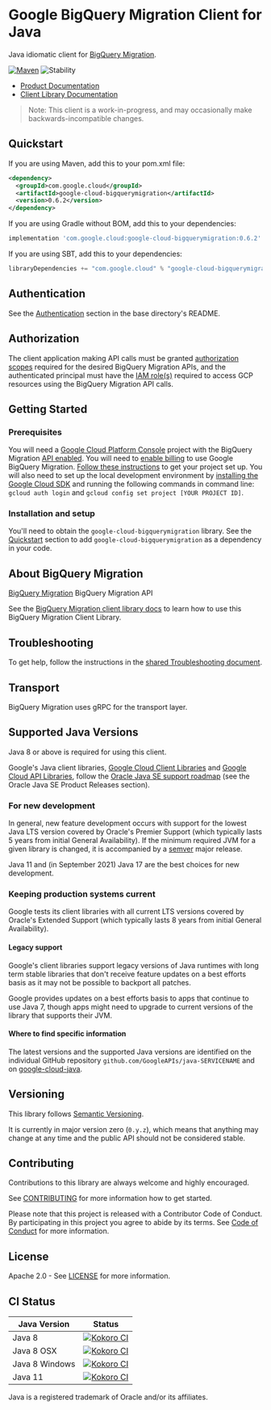 # Google BigQuery Migration Client for Java

Java idiomatic client for [BigQuery Migration][product-docs].

[![Maven][maven-version-image]][maven-version-link]
![Stability][stability-image]

- [Product Documentation][product-docs]
- [Client Library Documentation][javadocs]

> Note: This client is a work-in-progress, and may occasionally
> make backwards-incompatible changes.


## Quickstart


If you are using Maven, add this to your pom.xml file:


```xml
<dependency>
  <groupId>com.google.cloud</groupId>
  <artifactId>google-cloud-bigquerymigration</artifactId>
  <version>0.6.2</version>
</dependency>

```

If you are using Gradle without BOM, add this to your dependencies:

```Groovy
implementation 'com.google.cloud:google-cloud-bigquerymigration:0.6.2'
```

If you are using SBT, add this to your dependencies:

```Scala
libraryDependencies += "com.google.cloud" % "google-cloud-bigquerymigration" % "0.6.2"
```

## Authentication

See the [Authentication][authentication] section in the base directory's README.

## Authorization

The client application making API calls must be granted [authorization scopes][auth-scopes] required for the desired BigQuery Migration APIs, and the authenticated principal must have the [IAM role(s)][predefined-iam-roles] required to access GCP resources using the BigQuery Migration API calls.

## Getting Started

### Prerequisites

You will need a [Google Cloud Platform Console][developer-console] project with the BigQuery Migration [API enabled][enable-api].
You will need to [enable billing][enable-billing] to use Google BigQuery Migration.
[Follow these instructions][create-project] to get your project set up. You will also need to set up the local development environment by
[installing the Google Cloud SDK][cloud-sdk] and running the following commands in command line:
`gcloud auth login` and `gcloud config set project [YOUR PROJECT ID]`.

### Installation and setup

You'll need to obtain the `google-cloud-bigquerymigration` library.  See the [Quickstart](#quickstart) section
to add `google-cloud-bigquerymigration` as a dependency in your code.

## About BigQuery Migration


[BigQuery Migration][product-docs] BigQuery Migration API

See the [BigQuery Migration client library docs][javadocs] to learn how to
use this BigQuery Migration Client Library.






## Troubleshooting

To get help, follow the instructions in the [shared Troubleshooting document][troubleshooting].

## Transport

BigQuery Migration uses gRPC for the transport layer.

## Supported Java Versions

Java 8 or above is required for using this client.

Google's Java client libraries,
[Google Cloud Client Libraries][cloudlibs]
and
[Google Cloud API Libraries][apilibs],
follow the
[Oracle Java SE support roadmap][oracle]
(see the Oracle Java SE Product Releases section).

### For new development

In general, new feature development occurs with support for the lowest Java
LTS version covered by  Oracle's Premier Support (which typically lasts 5 years
from initial General Availability). If the minimum required JVM for a given
library is changed, it is accompanied by a [semver][semver] major release.

Java 11 and (in September 2021) Java 17 are the best choices for new
development.

### Keeping production systems current

Google tests its client libraries with all current LTS versions covered by
Oracle's Extended Support (which typically lasts 8 years from initial
General Availability).

#### Legacy support

Google's client libraries support legacy versions of Java runtimes with long
term stable libraries that don't receive feature updates on a best efforts basis
as it may not be possible to backport all patches.

Google provides updates on a best efforts basis to apps that continue to use
Java 7, though apps might need to upgrade to current versions of the library
that supports their JVM.

#### Where to find specific information

The latest versions and the supported Java versions are identified on
the individual GitHub repository `github.com/GoogleAPIs/java-SERVICENAME`
and on [google-cloud-java][g-c-j].

## Versioning


This library follows [Semantic Versioning](http://semver.org/).


It is currently in major version zero (``0.y.z``), which means that anything may change at any time
and the public API should not be considered stable.


## Contributing


Contributions to this library are always welcome and highly encouraged.

See [CONTRIBUTING][contributing] for more information how to get started.

Please note that this project is released with a Contributor Code of Conduct. By participating in
this project you agree to abide by its terms. See [Code of Conduct][code-of-conduct] for more
information.


## License

Apache 2.0 - See [LICENSE][license] for more information.

## CI Status

Java Version | Status
------------ | ------
Java 8 | [![Kokoro CI][kokoro-badge-image-2]][kokoro-badge-link-2]
Java 8 OSX | [![Kokoro CI][kokoro-badge-image-3]][kokoro-badge-link-3]
Java 8 Windows | [![Kokoro CI][kokoro-badge-image-4]][kokoro-badge-link-4]
Java 11 | [![Kokoro CI][kokoro-badge-image-5]][kokoro-badge-link-5]

Java is a registered trademark of Oracle and/or its affiliates.

[product-docs]: https://cloud.google.com/bigquery/docs
[javadocs]: https://googleapis.dev/java/google-cloud-bigquerymigration/latest/index.html
[kokoro-badge-image-1]: http://storage.googleapis.com/cloud-devrel-public/java/badges/java-bigquerymigration/java7.svg
[kokoro-badge-link-1]: http://storage.googleapis.com/cloud-devrel-public/java/badges/java-bigquerymigration/java7.html
[kokoro-badge-image-2]: http://storage.googleapis.com/cloud-devrel-public/java/badges/java-bigquerymigration/java8.svg
[kokoro-badge-link-2]: http://storage.googleapis.com/cloud-devrel-public/java/badges/java-bigquerymigration/java8.html
[kokoro-badge-image-3]: http://storage.googleapis.com/cloud-devrel-public/java/badges/java-bigquerymigration/java8-osx.svg
[kokoro-badge-link-3]: http://storage.googleapis.com/cloud-devrel-public/java/badges/java-bigquerymigration/java8-osx.html
[kokoro-badge-image-4]: http://storage.googleapis.com/cloud-devrel-public/java/badges/java-bigquerymigration/java8-win.svg
[kokoro-badge-link-4]: http://storage.googleapis.com/cloud-devrel-public/java/badges/java-bigquerymigration/java8-win.html
[kokoro-badge-image-5]: http://storage.googleapis.com/cloud-devrel-public/java/badges/java-bigquerymigration/java11.svg
[kokoro-badge-link-5]: http://storage.googleapis.com/cloud-devrel-public/java/badges/java-bigquerymigration/java11.html
[stability-image]: https://img.shields.io/badge/stability-preview-yellow
[maven-version-image]: https://img.shields.io/maven-central/v/com.google.cloud/google-cloud-bigquerymigration.svg
[maven-version-link]: https://search.maven.org/search?q=g:com.google.cloud%20AND%20a:google-cloud-bigquerymigration&core=gav
[authentication]: https://github.com/googleapis/google-cloud-java#authentication
[auth-scopes]: https://developers.google.com/identity/protocols/oauth2/scopes
[predefined-iam-roles]: https://cloud.google.com/iam/docs/understanding-roles#predefined_roles
[iam-policy]: https://cloud.google.com/iam/docs/overview#cloud-iam-policy
[developer-console]: https://console.developers.google.com/
[create-project]: https://cloud.google.com/resource-manager/docs/creating-managing-projects
[cloud-sdk]: https://cloud.google.com/sdk/
[troubleshooting]: https://github.com/googleapis/google-cloud-common/blob/main/troubleshooting/readme.md#troubleshooting
[contributing]: https://github.com/googleapis/java-bigquerymigration/blob/main/CONTRIBUTING.md
[code-of-conduct]: https://github.com/googleapis/java-bigquerymigration/blob/main/CODE_OF_CONDUCT.md#contributor-code-of-conduct
[license]: https://github.com/googleapis/java-bigquerymigration/blob/main/LICENSE
[enable-billing]: https://cloud.google.com/apis/docs/getting-started#enabling_billing
[enable-api]: https://console.cloud.google.com/flows/enableapi?apiid=bigquerymigration.googleapis.com
[libraries-bom]: https://github.com/GoogleCloudPlatform/cloud-opensource-java/wiki/The-Google-Cloud-Platform-Libraries-BOM
[shell_img]: https://gstatic.com/cloudssh/images/open-btn.png

[semver]: https://semver.org/
[cloudlibs]: https://cloud.google.com/apis/docs/client-libraries-explained
[apilibs]: https://cloud.google.com/apis/docs/client-libraries-explained#google_api_client_libraries
[oracle]: https://www.oracle.com/java/technologies/java-se-support-roadmap.html
[g-c-j]: http://github.com/googleapis/google-cloud-java
